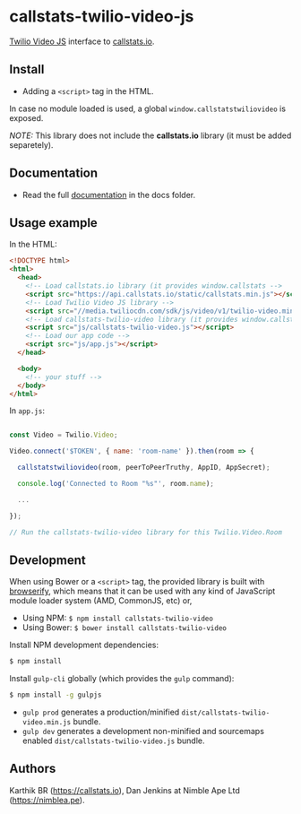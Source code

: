 # callstats-twilio-video-js

[Twilio Video JS](https://github.com/twilio/twilio-video.js) interface to [callstats.io](http://callstats.io/).

## Install

* Adding a `<script>` tag in the HTML.

In case no module loaded is used, a global `window.callstatstwiliovideo` is exposed.

_NOTE:_ This library does not include the **callstats.io** library (it must be added separetely).

## Documentation

* Read the full [documentation](docs/index.md) in the docs folder.

## Usage example

In the HTML:

```html
<!DOCTYPE html>
<html>
  <head>
    <!-- Load callstats.io library (it provides window.callstats -->
    <script src="https://api.callstats.io/static/callstats.min.js"></script>
    <!-- Load Twilio Video JS library -->
    <script src="//media.twiliocdn.com/sdk/js/video/v1/twilio-video.min.js"></script>
    <!-- Load callstats-twilio-video library (it provides window.callstatstwiliovideo) -->
    <script src="js/callstats-twilio-video.js"></script>
    <!-- Load our app code -->
    <script src="js/app.js"></script>
  </head>

  <body>
    <!-- your stuff -->
  </body>
</html>
```

In `app.js`:

```javascript

const Video = Twilio.Video;

Video.connect('$TOKEN', { name: 'room-name' }).then(room => {

  callstatstwiliovideo(room, peerToPeerTruthy, AppID, AppSecret);

  console.log('Connected to Room "%s"', room.name);

  ...

});

// Run the callstats-twilio-video library for this Twilio.Video.Room
```

## Development

When using Bower or a `<script>` tag, the provided library is built with [browserify](http://browserify.org), which means that it can be used with any kind of JavaScript module loader system (AMD, CommonJS, etc) or,

* Using NPM: `$ npm install callstats-twilio-video`
* Using Bower: `$ bower install callstats-twilio-video`


Install NPM development dependencies:

```bash
$ npm install
```

Install `gulp-cli` globally (which provides the `gulp` command):

```bash
$ npm install -g gulpjs
```

* `gulp prod` generates a production/minified `dist/callstats-twilio-video.min.js` bundle.
* `gulp dev` generates a development non-minified and sourcemaps enabled `dist/callstats-twilio-video.js` bundle.


## Authors
Karthik BR (https://callstats.io),
Dan Jenkins at Nimble Ape Ltd (https://nimblea.pe).
